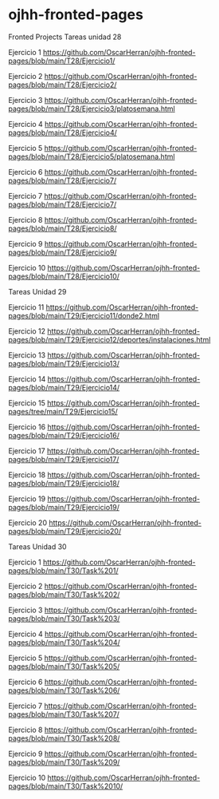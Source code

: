 # ojhh-fronted-pages
Fronted Projects
 Tareas unidad 28
 
 Ejercicio 1 
 https://github.com/OscarHerran/ojhh-fronted-pages/blob/main/T28/Ejercicio1/
 
 Ejercicio 2
 https://github.com/OscarHerran/ojhh-fronted-pages/blob/main/T28/Ejercicio2/
 
 Ejercicio 3
 https://github.com/OscarHerran/ojhh-fronted-pages/blob/main/T28/Ejercicio3/platosemana.html
 
 Ejercicio 4
 https://github.com/OscarHerran/ojhh-fronted-pages/blob/main/T28/Ejercicio4/
 
 Ejercicio 5
 https://github.com/OscarHerran/ojhh-fronted-pages/blob/main/T28/Ejercicio5/platosemana.html
 
 Ejercicio 6
 https://github.com/OscarHerran/ojhh-fronted-pages/blob/main/T28/Ejercicio7/
 
 Ejercicio 7
 https://github.com/OscarHerran/ojhh-fronted-pages/blob/main/T28/Ejercicio7/
 
 Ejercicio 8
 https://github.com/OscarHerran/ojhh-fronted-pages/blob/main/T28/Ejercicio8/
 
 Ejercicio 9
 https://github.com/OscarHerran/ojhh-fronted-pages/blob/main/T28/Ejercicio9/
 
 Ejercicio 10
 https://github.com/OscarHerran/ojhh-fronted-pages/blob/main/T28/Ejercicio10/
 
 Tareas Unidad 29
 
 Ejercicio 11
 https://github.com/OscarHerran/ojhh-fronted-pages/blob/main/T29/Ejercicio11/donde2.html
 
 Ejercicio 12
 https://github.com/OscarHerran/ojhh-fronted-pages/blob/main/T29/Ejercicio12/deportes/instalaciones.html
 
 Ejercicio 13
 https://github.com/OscarHerran/ojhh-fronted-pages/blob/main/T29/Ejercicio13/
 
 Ejercicio 14
 https://github.com/OscarHerran/ojhh-fronted-pages/blob/main/T29/Ejercicio14/
 
 Ejercicio 15
 https://github.com/OscarHerran/ojhh-fronted-pages/tree/main/T29/Ejercicio15/
 
 Ejercicio 16
 https://github.com/OscarHerran/ojhh-fronted-pages/blob/main/T29/Ejercicio16/
 
 Ejercicio 17
 https://github.com/OscarHerran/ojhh-fronted-pages/blob/main/T29/Ejercicio17/
 
 Ejercicio 18
 https://github.com/OscarHerran/ojhh-fronted-pages/blob/main/T29/Ejercicio18/
 
 Ejercicio 19
 https://github.com/OscarHerran/ojhh-fronted-pages/blob/main/T29/Ejercicio19/
 
 Ejercicio 20
 https://github.com/OscarHerran/ojhh-fronted-pages/blob/main/T29/Ejercicio20/
 
 Tareas Unidad 30
 
 Ejercicio 1
 https://github.com/OscarHerran/ojhh-fronted-pages/blob/main/T30/Task%201/
 
 Ejercicio 2
 https://github.com/OscarHerran/ojhh-fronted-pages/blob/main/T30/Task%202/
 
 Ejercicio 3
 https://github.com/OscarHerran/ojhh-fronted-pages/blob/main/T30/Task%203/
 
 Ejercicio 4
 https://github.com/OscarHerran/ojhh-fronted-pages/blob/main/T30/Task%204/
 
 Ejercicio 5
 https://github.com/OscarHerran/ojhh-fronted-pages/blob/main/T30/Task%205/

 Ejercicio 6
 https://github.com/OscarHerran/ojhh-fronted-pages/blob/main/T30/Task%206/
 
 Ejercicio 7
 https://github.com/OscarHerran/ojhh-fronted-pages/blob/main/T30/Task%207/
 
 Ejercicio 8
 https://github.com/OscarHerran/ojhh-fronted-pages/blob/main/T30/Task%208/
 
 Ejercicio 9
 https://github.com/OscarHerran/ojhh-fronted-pages/blob/main/T30/Task%209/
 
 Ejercicio 10
 https://github.com/OscarHerran/ojhh-fronted-pages/blob/main/T30/Task%2010/
 
 
 
 
 
